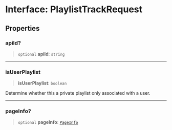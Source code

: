 # Interface: PlaylistTrackRequest

## Properties

### apiId?

> `optional` **apiId**: `string`

***

### isUserPlaylist

> **isUserPlaylist**: `boolean`

Determine whether this a private playlist only associated with a user.

***

### pageInfo?

> `optional` **pageInfo**: [`PageInfo`](PageInfo.md)
